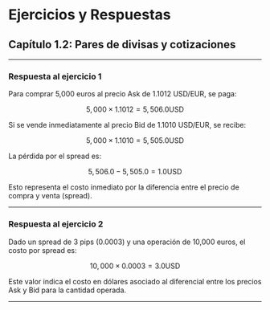 # Ejercicios y Respuestas

## Capítulo 1.2: Pares de divisas y cotizaciones

---

### Respuesta al ejercicio 1

Para comprar 5,000 euros al precio Ask de 1.1012 USD/EUR, se paga:

$$
5,000 \times 1.1012 = 5,506.0 \mathrm{ USD}
$$

Si se vende inmediatamente al precio Bid de 1.1010 USD/EUR, se recibe:

$$
5,000 \times 1.1010 = 5,505.0 \mathrm{ USD}
$$

La pérdida por el spread es:

$$
5,506.0 - 5,505.0 = 1.0 \mathrm{ USD}
$$

Esto representa el costo inmediato por la diferencia entre el precio de compra y venta (spread).

---

### Respuesta al ejercicio 2

Dado un spread de 3 pips (0.0003) y una operación de 10,000 euros, el costo por spread es:

$$
10,000 \times 0.0003 = 3.0 \mathrm{ USD}
$$

Este valor indica el costo en dólares asociado al diferencial entre los precios Ask y Bid para la cantidad operada.

---
